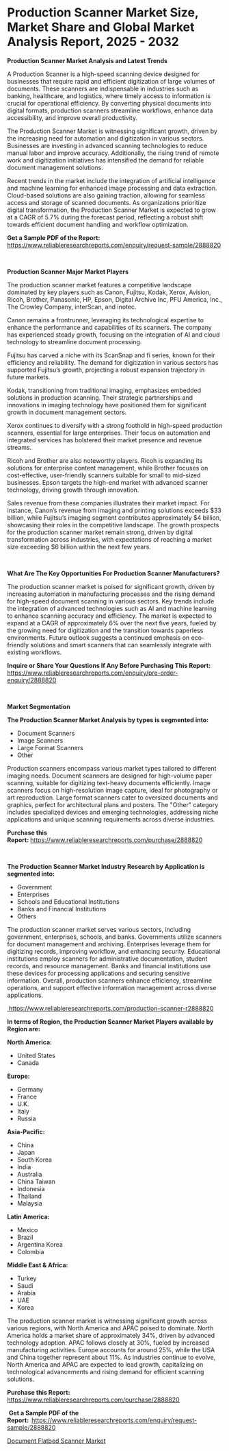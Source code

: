 <p><h1>Production Scanner Market Size, Market Share and Global Market Analysis Report, 2025 - 2032</h1></p><p><strong>Production Scanner Market Analysis and Latest Trends</strong></p>
<p><p>A Production Scanner is a high-speed scanning device designed for businesses that require rapid and efficient digitization of large volumes of documents. These scanners are indispensable in industries such as banking, healthcare, and logistics, where timely access to information is crucial for operational efficiency. By converting physical documents into digital formats, production scanners streamline workflows, enhance data accessibility, and improve overall productivity.</p><p>The Production Scanner Market is witnessing significant growth, driven by the increasing need for automation and digitization in various sectors. Businesses are investing in advanced scanning technologies to reduce manual labor and improve accuracy. Additionally, the rising trend of remote work and digitization initiatives has intensified the demand for reliable document management solutions.</p><p>Recent trends in the market include the integration of artificial intelligence and machine learning for enhanced image processing and data extraction. Cloud-based solutions are also gaining traction, allowing for seamless access and storage of scanned documents. As organizations prioritize digital transformation, the Production Scanner Market is expected to grow at a CAGR of 5.7% during the forecast period, reflecting a robust shift towards efficient document handling and workflow optimization.</p></p>
<p><strong>Get a Sample PDF of the Report:&nbsp;</strong> <a href="https://www.reliableresearchreports.com/enquiry/request-sample/2888820?utm_campaign=3518&utm_medium=2&utm_source=Github&utm_content=ia&utm_term=14032025&utm_id=production-scanner">https://www.reliableresearchreports.com/enquiry/request-sample/2888820</a></p>
<p>&nbsp;</p>
<p><strong>Production Scanner Major Market Players</strong></p>
<p><p>The production scanner market features a competitive landscape dominated by key players such as Canon, Fujitsu, Kodak, Xerox, Avision, Ricoh, Brother, Panasonic, HP, Epson, Digital Archive Inc, PFU America, Inc., The Crowley Company, interScan, and inotec. </p><p>Canon remains a frontrunner, leveraging its technological expertise to enhance the performance and capabilities of its scanners. The company has experienced steady growth, focusing on the integration of AI and cloud technology to streamline document processing. </p><p>Fujitsu has carved a niche with its ScanSnap and fi series, known for their efficiency and reliability. The demand for digitization in various sectors has supported Fujitsu’s growth, projecting a robust expansion trajectory in future markets.</p><p>Kodak, transitioning from traditional imaging, emphasizes embedded solutions in production scanning. Their strategic partnerships and innovations in imaging technology have positioned them for significant growth in document management sectors.</p><p>Xerox continues to diversify with a strong foothold in high-speed production scanners, essential for large enterprises. Their focus on automation and integrated services has bolstered their market presence and revenue streams.</p><p>Ricoh and Brother are also noteworthy players. Ricoh is expanding its solutions for enterprise content management, while Brother focuses on cost-effective, user-friendly scanners suitable for small to mid-sized businesses. Epson targets the high-end market with advanced scanner technology, driving growth through innovation.</p><p>Sales revenue from these companies illustrates their market impact. For instance, Canon’s revenue from imaging and printing solutions exceeds $33 billion, while Fujitsu’s imaging segment contributes approximately $4 billion, showcasing their roles in the competitive landscape. The growth prospects for the production scanner market remain strong, driven by digital transformation across industries, with expectations of reaching a market size exceeding $6 billion within the next few years.</p></p>
<p>&nbsp;</p>
<p><strong>What Are The Key Opportunities For Production Scanner Manufacturers?</strong></p>
<p><p>The production scanner market is poised for significant growth, driven by increasing automation in manufacturing processes and the rising demand for high-speed document scanning in various sectors. Key trends include the integration of advanced technologies such as AI and machine learning to enhance scanning accuracy and efficiency. The market is expected to expand at a CAGR of approximately 6% over the next five years, fueled by the growing need for digitization and the transition towards paperless environments. Future outlook suggests a continued emphasis on eco-friendly solutions and smart scanners that can seamlessly integrate with existing workflows.</p></p>
<p><strong>Inquire or Share Your Questions If Any Before Purchasing This Report:</strong> <a href="https://www.reliableresearchreports.com/enquiry/pre-order-enquiry/2888820?utm_campaign=3518&utm_medium=2&utm_source=Github&utm_content=ia&utm_term=14032025&utm_id=production-scanner">https://www.reliableresearchreports.com/enquiry/pre-order-enquiry/2888820</a></p>
<p>&nbsp;</p>
<p><strong>Market Segmentation</strong></p>
<p><strong>The Production Scanner Market Analysis by types is segmented into:</strong></p>
<p><ul><li>Document Scanners</li><li>Image Scanners</li><li>Large Format Scanners</li><li>Other</li></ul></p>
<p><p>Production scanners encompass various market types tailored to different imaging needs. Document scanners are designed for high-volume paper scanning, suitable for digitizing text-heavy documents efficiently. Image scanners focus on high-resolution image capture, ideal for photography or art reproduction. Large format scanners cater to oversized documents and graphics, perfect for architectural plans and posters. The "Other" category includes specialized devices and emerging technologies, addressing niche applications and unique scanning requirements across diverse industries.</p></p>
<p><strong>Purchase this Report:&nbsp;</strong><a href="https://www.reliableresearchreports.com/purchase/2888820?utm_campaign=3518&utm_medium=2&utm_source=Github&utm_content=ia&utm_term=14032025&utm_id=production-scanner">https://www.reliableresearchreports.com/purchase/2888820</a></p>
<p>&nbsp;</p>
<p><strong>The Production Scanner Market Industry Research by Application is segmented into:</strong></p>
<p><ul><li>Government</li><li>Enterprises</li><li>Schools and Educational Institutions</li><li>Banks and Financial Institutions</li><li>Others</li></ul></p>
<p><p>The production scanner market serves various sectors, including government, enterprises, schools, and banks. Governments utilize scanners for document management and archiving. Enterprises leverage them for digitizing records, improving workflow, and enhancing security. Educational institutions employ scanners for administrative documentation, student records, and resource management. Banks and financial institutions use these devices for processing applications and securing sensitive information. Overall, production scanners enhance efficiency, streamline operations, and support effective information management across diverse applications.</p></p>
<p><a href="https://www.reliableresearchreports.com/production-scanner-r2888820?utm_campaign=3518&utm_medium=2&utm_source=Github&utm_content=ia&utm_term=14032025&utm_id=production-scanner">&nbsp;https://www.reliableresearchreports.com/production-scanner-r2888820</a></p>
<p><strong>In terms of Region, the Production Scanner Market Players available by Region are:</strong></p>
<p>
    <p> <strong> North America: </strong>
        <ul>
            <li>United States</li>
            <li>Canada</li>
        </ul>
        </p> 
    <p> <strong> Europe: </strong>
        <ul>
            <li>Germany</li>
            <li>France</li>
            <li>U.K.</li>
            <li>Italy</li>
            <li>Russia</li>
        </ul>
        </p> 
    <p> <strong> Asia-Pacific: </strong>
        <ul>
            <li>China</li>
            <li>Japan</li>
            <li>South Korea</li>
            <li>India</li>
            <li>Australia</li>
            <li>China Taiwan</li>
            <li>Indonesia</li>
            <li>Thailand</li>
            <li>Malaysia</li>
        </ul>
        </p> 
    <p> <strong> Latin America: </strong>
        <ul>
            <li>Mexico</li>
            <li>Brazil</li>
            <li>Argentina Korea</li>
            <li>Colombia</li>
        </ul>
        </p> 
    <p> <strong> Middle East & Africa: </strong>
        <ul>
            <li>Turkey</li>
            <li>Saudi</li>
            <li>Arabia</li>
            <li>UAE</li>
            <li>Korea</li>
        </ul>
    </p>
    </p>
<p><p>The production scanner market is witnessing significant growth across various regions, with North America and APAC poised to dominate. North America holds a market share of approximately 34%, driven by advanced technology adoption. APAC follows closely at 30%, fueled by increased manufacturing activities. Europe accounts for around 25%, while the USA and China together represent about 11%. As industries continue to evolve, North America and APAC are expected to lead growth, capitalizing on technological advancements and rising demand for efficient scanning solutions.</p></p>
<p><strong>Purchase this Report: </strong><a href="https://www.reliableresearchreports.com/purchase/2888820?utm_campaign=3518&utm_medium=2&utm_source=Github&utm_content=ia&utm_term=14032025&utm_id=production-scanner">https://www.reliableresearchreports.com/purchase/2888820</a></p>
<p>&nbsp;<strong>Get a Sample PDF of the Report:&nbsp;&nbsp;</strong><a href="https://www.reliableresearchreports.com/enquiry/request-sample/2888820?utm_campaign=3518&utm_medium=2&utm_source=Github&utm_content=ia&utm_term=14032025&utm_id=production-scanner">https://www.reliableresearchreports.com/enquiry/request-sample/2888820</a></p>
<p><strong></strong></p>
<p><p><a href="https://github.com/debowflaggqw/Market-Research-Report-List-1/blob/main/document-flatbed-scanner-market.md?utm_campaign=3518&utm_medium=2&utm_source=Github&utm_content=ia&utm_term=14032025&utm_id=production-scanner">Document Flatbed Scanner Market</a></p></p>